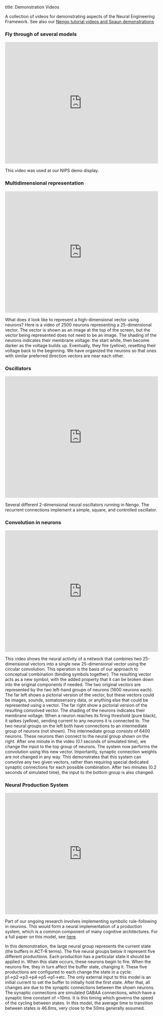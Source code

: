title: Demonstration Videos

A collection of videos for demonstrating aspects of the Neural Engineering
Framework. See also our
[Nengo tutorial videos and Spaun demonstrations](http://nengo.ca/videos)

### Fly through of several models

<iframe width="100%" height="400" src="https://www.youtube.com/embed/q4jxI26gUtA" frameborder="0" allowfullscreen></iframe>

This video was used at our NIPS demo display.

### Multidimensional representation

<iframe width="100%" height="400" src="https://www.youtube.com/embed/bVLu_V0deC0" frameborder="0" allowfullscreen></iframe>

What does it look like to represent a high-dimensional vector using neurons?
Here is a video of 2500 neurons representing a 25-dimensional vector. The
vector is shown as an image at the top of the screen, but the vector being
represented does not need to be an image. The shading of the neurons indicates
their membrane voltage: the start white, then become darker as the voltage
builds up. Eventually, they fire (yellow), resetting their voltage back to the
beginning. We have organized the neurons so that ones with similar preferred
direction vectors are near each other.

### Oscillators

<iframe width="100%" height="400" src="https://www.youtube.com/embed/GAg2-EpPlvI" frameborder="0" allowfullscreen></iframe>

Several different 2-dimensional neural oscillators running in
Nengo. The recurrent connections implement a simple, square, and
controlled oscillator.

### Convolution in neurons

<iframe width="100%" height="400" src="https://www.youtube.com/embed/bbdz-TGepMM" frameborder="0" allowfullscreen></iframe>

This video shows the neural activity of a network that combines two
25-dimensional vectors into a single new 25-dimensional vector using the
circular convolution. This operation is the basis of our approach to
conceptual combination (binding symbols together). The resulting vector acts
as a new symbol, with the added property that it can be broken down into the
original components if needed. The two original vectors are represented by the
two left-hand groups of neurons (1600 neurons each). The far left shows a
pictorial version of the vector, but these vectors could be images, sounds,
somatosensory data, or anything else that could be represented using a vector.
The far right show a pictorial version of the resulting convolved vector. The
shading of the neurons indicates their membrane voltage. When a neuron reaches
its firing threshold (pure black), it spikes (yellow), sending current to any
neurons it is connected to. The two neural groups on the left both have
connections to an intermediate group of neurons (not shown). This intermediate
group consists of 6400 neurons. These neurons then connect to the neural group
shown on the right. After one minute in the video (0.1 seconds of simulated
time), we change the input to the top group of neurons. The system now
performs the convolution using this new vector. Importantly, synaptic
connection weights are not changed in any way. This demonstrates that this
system can convolve any two given vectors, rather than requiring special
dedicated synaptic connections for each possible combination. After two
minutes (0.2 seconds of simulated time), the input to the bottom group is also
changed.

### Neural Production System

<iframe width="100%" height="400" src="https://www.youtube.com/embed/jVWrGEmQJlo" frameborder="0" allowfullscreen></iframe>

Part of our ongoing research involves implementing symbolic rule-following in
neurons. This would form a neural implementation of a production system, which
is a common component of many cognitive architectures. For a full paper on
this model, see [here](http://compneuro.uwaterloo.ca/files/publications/stewart.2009b.pdf).

In this demonstration, the large neural group represents
the current state (the buffers in ACT-R terms). The five neural groups below
it represent five different productions. Each production has a particular
state it should be applied in. When this state occurs, these neurons begin to
fire. When the neurons fire, they in turn affect the buffer state, changing
it. These five productions are configured to each change the state in a cycle:
p1$\rightarrow$p2$\rightarrow$p3$\rightarrow$p4$\rightarrow$p5$\rightarrow$p1$\rightarrow$etc. The only external input to this model is an
initial current to set the buffer to initially hold the first state. After
that, all changes are due to the synaptic connections between the shown
neurons. The synaptic connections are simulated GABAA connections, which have
a synaptic time constant of ~10ms. It is this timing which governs the speed
of the cycling between states. In this model, the average time to transition
between states is 46.6ms, very close to the 50ms generally assumed.
